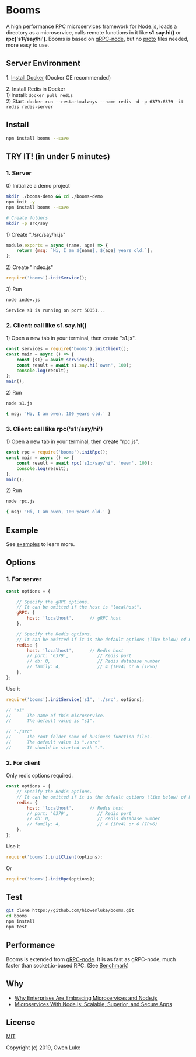 
# Booms

A high performance RPC microservices framework for [Node.js](https://nodejs.org), loads a directory as a microservice, calls remote functions in it like **s1.say.hi()** or **rpc('s1:/say/hi')**. Booms is based on [gRPC-node](https://github.com/grpc/grpc-node), but no [proto](https://developers.google.com/protocol-buffers/docs/proto3) files needed, more easy to use.

## Server Environment

1\. [Install Docker](https://docs.docker.com/v17.09/engine/installation/#supported-platforms) (Docker CE recommended)

2\. Install Redis in Docker  
1\) Install: `docker pull redis`  
2\) Start: `docker run --restart=always --name redis -d -p 6379:6379 -it redis redis-server`   

## Install

```sh
npm install booms --save
```

## TRY IT! (in under 5 minutes)

### 1. Server

0\) Initialize a demo project

```sh
mkdir ./booms-demo && cd ./booms-demo
npm init -y
npm install booms --save

# Create folders
mkdir -p src/say
```

1\) Create "./src/say/hi.js"

```js
module.exports = async (name, age) => {
    return {msg: `Hi, I am ${name}, ${age} years old.`};
};
```

2\) Create "index.js"

```js
require('booms').initService();
```

3\) Run

```sh
node index.js
```

```sh
Service s1 is running on port 50051...
```

### 2. Client: call like s1.say.hi()

1\) Open a new tab in your terminal, then create "s1.js".

```js
const services = require('booms').initClient();
const main = async () => {
    const {s1} = await services();
    const result = await s1.say.hi('owen', 100);
    console.log(result);
};
main();
```

2\) Run

```sh
node s1.js
```

```sh
{ msg: 'Hi, I am owen, 100 years old.' }
```

### 3. Client: call like rpc('s1:/say/hi')

1\) Open a new tab in your terminal, then create "rpc.js".

```js
const rpc = require('booms').initRpc();
const main = async () => {
    const result = await rpc('s1:/say/hi', 'owen', 100);
    console.log(result);
};
main();
```

2\) Run

```sh
node rpc.js
```

```sh
{ msg: 'Hi, I am owen, 100 years old.' }
```

## Example

See [examples](./examples) to learn more.

## Options

### 1. For server

```js
const options = {

    // Specify the gRPC options.
    // It can be omitted if the host is "localhost".
    gRPC: {
        host: 'localhost',      // gRPC host
    },

    // Specify the Redis options.
    // It can be omitted if it is the default options (like below) of Redis.
    redis: {
        host: 'localhost',      // Redis host
        // port: '6379',           // Redis port
        // db: 0,                  // Redis database number
        // family: 4,              // 4 (IPv4) or 6 (IPv6)
    },
};
```

Use it
```js
require('booms').initService('s1', './src', options);

// "s1"
//      The name of this microservice.
//      The default value is "s1".

// "./src"
//      The root folder name of business function files.
//      The default value is "./src"
//      It should be started with ".".
```

### 2. For client

Only redis options required.

```js
const options = {
    // Specify the Redis options.
    // It can be omitted if it is the default options (like below) of Redis.
    redis: {
        host: 'localhost',      // Redis host
        // port: '6379',           // Redis port
        // db: 0,                  // Redis database number
        // family: 4,              // 4 (IPv4) or 6 (IPv6)
    },
};
```

Use it
```js
require('booms').initClient(options);
```

Or
```js
require('booms').initRpc(options);
```

## Test

```sh
git clone https://github.com/hiowenluke/booms.git
cd booms
npm install
npm test
```

## Performance

Booms is extended from [gRPC-node](https://github.com/grpc/grpc-node). It is as fast as gRPC-node, much faster than socket.io-based RPC. (See [Benchmark](https://github.com/hiowenluke/benchmark-easy))

## Why

* [Why Enterprises Are Embracing Microservices and Node.js](https://thenewstack.io/enterprises-embracing-microservices-node-js/)
* [Microservices With Node.js: Scalable, Superior, and Secure Apps](https://dzone.com/articles/microservices-with-nodejs-scalable-superior-and-se)

## License

[MIT](LICENSE)

Copyright (c) 2019, Owen Luke
